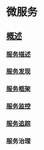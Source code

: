# 微服务

## [概述](ms-summary.md)

### [服务描述](ms-desc.md)

### [服务发现](ms-discovery.md)

### [服务框架](ms-frame.md)

### [服务监控](ms-monitor.md)

### [服务追踪](ms-trace.md)

### 服务治理
